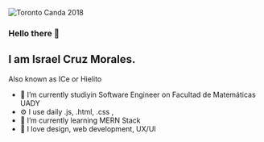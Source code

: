 ![Toronto Canda 2018](/banner.png)
### Hello there 🧊

## I am Israel Cruz Morales.
Also known as ICe or Hielito

- 🔭 I’m currently studiyin Software Engineer on Facultad de Matemáticas UADY
- ⚙️ I use daily .js, .html, .css , 
- 🌱 I’m currently learning MERN Stack
- 💬 I love design, web development, UX/UI
